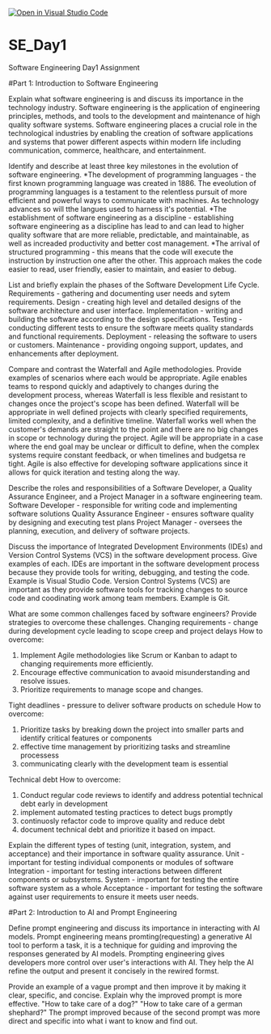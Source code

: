 [![Open in Visual Studio Code](https://classroom.github.com/assets/open-in-vscode-2e0aaae1b6195c2367325f4f02e2d04e9abb55f0b24a779b69b11b9e10269abc.svg)](https://classroom.github.com/online_ide?assignment_repo_id=18387747&assignment_repo_type=AssignmentRepo)
# SE_Day1
Software Engineering Day1 Assignment

#Part 1: Introduction to Software Engineering

Explain what software engineering is and discuss its importance in the technology industry.
Software engineering is the application of engineering principles, methods, and tools to the development and maintenance of high quality software systems. Software engineering places a crucial role in the technological industries by enabling the creation of software applications and systems that power different aspects within modern life including communication, commerce, healthcare, and entertainment.


Identify and describe at least three key milestones in the evolution of software engineering.
*The development of programming languages - the first known programming language was created in 1886. The eveolution of programming languages is a testament to the relentless pursuit of more efficient and powerful ways to communicate with machines. As technology advances so will tthe langues used to harness it's potential.
*The establishment of software engineering as a discipline - establishing software engineering as a discipline has lead to and can lead to higher quality software that are more reliable, predictable, and maintainable, as well as increaded productivity and better cost management.
*The arrival of structured programming - this means that the code will execute the instruction by instruction one after the other. This approach makes the code easier to read, user friendly, easier to maintain, and easier to debug.


List and briefly explain the phases of the Software Development Life Cycle.
Requirements - gathering and documenting user needs and sytem requirements.
Design - creating high level and detailed designs of the software architecture and user interface.
Implementation - writing and building the software according to the design specifications.
Testing - conducting different tests to ensure the software meets quality standards and functional requirements.
Deployment - releasing the software to users or customers.
Maintenance - providing ongoing support, updates, and enhancements after deployment.


Compare and contrast the Waterfall and Agile methodologies. Provide examples of scenarios where each would be appropriate.
Agile enables teams to respond quickly and adaptively to changes during the development process, whereas Waterfall is less flexible and resistant to changes once the project's scope has been defined.
Waterfall will be appropriate in well defined projects with clearly specified requirements, limited complexity, and a definitive timeline. Waterfall works well when the customer's demands are straight to the point and there are no big changes in scope or technology during the project.
Agile will be appropriate in a case where the end goal may be unclear or difficult to define, when the complex systems require constant feedback, or when timelines and budgetsa re tight. Agile is also effective for developing software applications since it allows for quick iteration and testing along the way.


Describe the roles and responsibilities of a Software Developer, a Quality Assurance Engineer, and a Project Manager in a software engineering team.
Software Developer - responsible for writing code and implementing software solutions
Quality Assurance Engineer - ensures software quality by designing and executing test plans
Project Manager - oversees the planning, execution, and delivery of software projects.


Discuss the importance of Integrated Development Environments (IDEs) and Version Control Systems (VCS) in the software development process. Give examples of each.
IDEs are important in the software development process because they provide tools for writing, debugging, and testing the code. Example is Visual Studio Code.
Version Control Systems (VCS) are important as they provide software tools for tracking changes to source code and coodinating work among team members. Example is Git.


What are some common challenges faced by software engineers? Provide strategies to overcome these challenges.
Changing requirements - change during development cycle leading to scope creep and project delays
How to overcome:
1. Implement Agile methodologies like Scrum or Kanban to adapt to changing requirements more efficiently.
2. Encourage effective communication to avaoid misunderstanding and resolve issues.
3. Prioritize requirements to manage scope and changes.

Tight deadlines - pressure to deliver software products on schedule
How to overcome:
1. Prioritize tasks by breaking down the project into smaller parts and identify critical features or components
2. effective time management by prioritizing tasks and streamline processess
3. communicating clearly with the development team is essential

Technical debt
How to overcome:
1. Conduct regular code reviews to identify and address potential technical debt early in development
2. implement automated testing practices to detect bugs promptly
3. continuosly refactor code to improve quality and reduce debt
4. document technical debt and prioritize it based on impact.


Explain the different types of testing (unit, integration, system, and acceptance) and their importance in software quality assurance.
Unit - important for testing individual components or modules of software
Integration - important for testing interactions between different components or subsystems.
System - important for testing the entire software system as a whole
Acceptance - important for testing the software against user requirements to ensure it meets user needs.


#Part 2: Introduction to AI and Prompt Engineering


Define prompt engineering and discuss its importance in interacting with AI models.
Prompt engineering means promting(requesting) a generative AI tool to perform a task, it is a technique for guiding and improving the responses generated by AI models.
Prompting engineering gives developers more control over user's interactions with AI. They help the AI refine the output and present it concisely in the rewired formst.

Provide an example of a vague prompt and then improve it by making it clear, specific, and concise. Explain why the improved prompt is more effective.
"How to take care of a dog?"
"How to take care of a german shephard?"
The prompt improved because of the second prompt was more direct and specific into what i want to know and find out.
